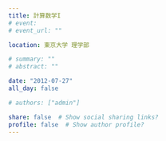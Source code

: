 ```yaml
---
title: 計算数学I
# event: 
# event_url: ""

location: 東京大学 理学部

# summary: ""
# abstract: ""

date: "2012-07-27"
all_day: false

# authors: ["admin"]

share: false  # Show social sharing links?
profile: false  # Show author profile?
---
```

